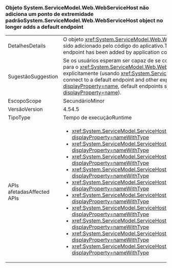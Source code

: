 ### <a name="systemservicemodelwebwebservicehost-object-no-longer-adds-a-default-endpoint"></a><span data-ttu-id="3d3e2-101">Objeto System.ServiceModel.Web.WebServiceHost não adiciona um ponto de extremidade padrão</span><span class="sxs-lookup"><span data-stu-id="3d3e2-101">System.ServiceModel.Web.WebServiceHost object no longer adds a default endpoint</span></span>

|   |   |
|---|---|
|<span data-ttu-id="3d3e2-102">Detalhes</span><span class="sxs-lookup"><span data-stu-id="3d3e2-102">Details</span></span>|<span data-ttu-id="3d3e2-103">O objeto <xref:System.ServiceModel.Web.WebServiceHost> não adicionará um ponto de extremidade padrão se um ponto de extremidade explícito tiver sido adicionado pelo código do aplicativo.</span><span class="sxs-lookup"><span data-stu-id="3d3e2-103">The <xref:System.ServiceModel.Web.WebServiceHost> object no longer adds a default endpoint if an explicit endpoint has been added by application code.</span></span>|
|<span data-ttu-id="3d3e2-104">Sugestão</span><span class="sxs-lookup"><span data-stu-id="3d3e2-104">Suggestion</span></span>|<span data-ttu-id="3d3e2-105">Se os usuários esperam ser capaz de se conectar a um ponto de extremidade padrão e outros pontos de extremidade explícitos foram adicionados para o <xref:System.ServiceModel.Web.WebServiceHost?displayProperty=name>, pontos de extremidade padrão também devem ser adicionados explicitamente (usando <xref:System.ServiceModel.ServiceHostBase.AddDefaultEndpoints?displayProperty=name>).</span><span class="sxs-lookup"><span data-stu-id="3d3e2-105">If users will expect to be able to connect to a default endpoint and other explicit endpoints have been added to the <xref:System.ServiceModel.Web.WebServiceHost?displayProperty=name>, default endpoints should also be added explicitly (using <xref:System.ServiceModel.ServiceHostBase.AddDefaultEndpoints?displayProperty=name>).</span></span>|
|<span data-ttu-id="3d3e2-106">Escopo</span><span class="sxs-lookup"><span data-stu-id="3d3e2-106">Scope</span></span>|<span data-ttu-id="3d3e2-107">Secundário</span><span class="sxs-lookup"><span data-stu-id="3d3e2-107">Minor</span></span>|
|<span data-ttu-id="3d3e2-108">Versão</span><span class="sxs-lookup"><span data-stu-id="3d3e2-108">Version</span></span>|<span data-ttu-id="3d3e2-109">4.5</span><span class="sxs-lookup"><span data-stu-id="3d3e2-109">4.5</span></span>|
|<span data-ttu-id="3d3e2-110">Tipo</span><span class="sxs-lookup"><span data-stu-id="3d3e2-110">Type</span></span>|<span data-ttu-id="3d3e2-111">Tempo de execução</span><span class="sxs-lookup"><span data-stu-id="3d3e2-111">Runtime</span></span>|
|<span data-ttu-id="3d3e2-112">APIs afetadas</span><span class="sxs-lookup"><span data-stu-id="3d3e2-112">Affected APIs</span></span>|<ul><li><xref:System.ServiceModel.ServiceHost.AddServiceEndpoint(System.Type,System.ServiceModel.Channels.Binding,System.String)?displayProperty=nameWithType></li><li><xref:System.ServiceModel.ServiceHost.AddServiceEndpoint(System.Type,System.ServiceModel.Channels.Binding,System.Uri)?displayProperty=nameWithType></li><li><xref:System.ServiceModel.ServiceHost.AddServiceEndpoint(System.Type,System.ServiceModel.Channels.Binding,System.String,System.Uri)?displayProperty=nameWithType></li><li><xref:System.ServiceModel.ServiceHost.AddServiceEndpoint(System.Type,System.ServiceModel.Channels.Binding,System.Uri,System.Uri)?displayProperty=nameWithType></li><li><xref:System.ServiceModel.ServiceHost.AddServiceEndpoint(System.Type,System.ServiceModel.Channels.Binding,System.Uri,System.Uri)?displayProperty=nameWithType></li><li><xref:System.ServiceModel.ServiceHostBase.AddServiceEndpoint(System.ServiceModel.Description.ServiceEndpoint)?displayProperty=nameWithType></li><li><xref:System.ServiceModel.ServiceHostBase.AddServiceEndpoint(System.String,System.ServiceModel.Channels.Binding,System.String)?displayProperty=nameWithType></li><li><xref:System.ServiceModel.ServiceHostBase.AddServiceEndpoint(System.String,System.ServiceModel.Channels.Binding,System.Uri)?displayProperty=nameWithType></li><li><xref:System.ServiceModel.ServiceHostBase.AddServiceEndpoint(System.String,System.ServiceModel.Channels.Binding,System.String,System.Uri)?displayProperty=nameWithType></li><li><xref:System.ServiceModel.ServiceHostBase.AddServiceEndpoint(System.String,System.ServiceModel.Channels.Binding,System.Uri,System.Uri)?displayProperty=nameWithType></li></ul>|

